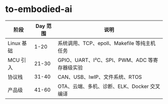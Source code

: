 # to-embodied-ai

| 阶段       | Day 范围 | 说明                                |
| -------- | ------ | --------------------------------- |
| Linux 基础 | 1-20   | 系统调用、TCP、epoll、Makefile 等纯主机任务    |
| MCU 引入   | 21-30  | GPIO、UART、I²C、SPI、PWM、ADC 等寄存器级实验 |
| 协议栈      | 31-40  | CAN、USB、lwIP、文件系统、RTOS            |
| 产品级      | 41-60  | OTA、云端、多机、诊断、ELK、Docker 交叉编译      |

